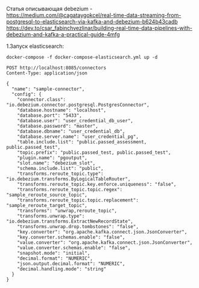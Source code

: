 Статья описывающая debezium - https://medium.com/@cagataygokcel/real-time-data-streaming-from-postgresql-to-elasticsearch-via-kafka-and-debezium-b624b43cadb
https://dev.to/csar_fabinchvezlinar/building-real-time-data-pipelines-with-debezium-and-kafka-a-practical-guide-4mfg



1.Запуск elasticsearch:
```shell
docker-compose -f docker-compose-elasticsearch.yml up -d
```

```shell
POST http://localhost:8085/connectors
Content-Type: application/json

{
  "name": "sample-connector",
  "config": {
    "connector.class": "io.debezium.connector.postgresql.PostgresConnector",
    "database.hostname": "localhost",
    "database.port": "5433",
    "database.user": "user_credential_db_user",
    "database.password": "master",
    "database.dbname": "user_credential_db",
    "database.server.name": "user_credential_pg",
    "table.include.list": "public.passed_assessment, public.passed_test",
    "topic.prefix": "public.passed_test, public.passed_test",
    "plugin.name": "pgoutput",
    "slot.name": "debezium_slot",
    "schema.include.list": "public",
    "transforms.reroute_topic.type": "io.debezium.transforms.ByLogicalTableRouter",
    "transforms.reroute_topic.key.enforce.uniqueness": "false",
    "transforms.reroute_topic.topic.regex": "sample_reroute_source_topic",
    "transforms.reroute_topic.topic.replacement": "sample_reroute_target_topic",
    "transforms": "unwrap,reroute_topic",
    "transforms.unwrap.type": "io.debezium.transforms.ExtractNewRecordState",
    "transforms.unwrap.drop.tombstones": "false",
    "key.converter": "org.apache.kafka.connect.json.JsonConverter",
    "key.converter.schemas.enable": "false",
    "value.converter": "org.apache.kafka.connect.json.JsonConverter",
    "value.converter.schemas.enable": "false",
    "snapshot.mode": "initial",
    "decimal.format": "NUMERIC",
    "json.output.decimal.format": "NUMERIC",
    "decimal.handling.mode": "string"
  }
}
```